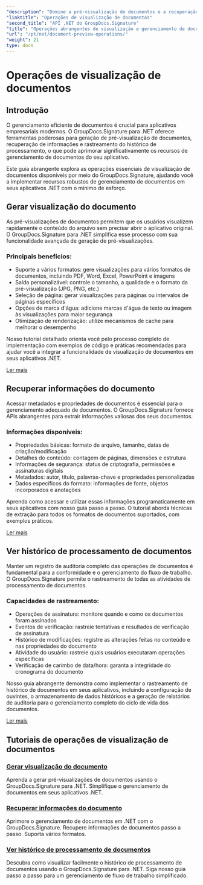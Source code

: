 ```yaml
---
"description": "Domine a pré-visualização de documentos e a recuperação de informações com o GroupDocs.Signature para .NET. Aprenda a gerar pré-visualizações, extrair metadados e rastrear o histórico de documentos em seus aplicativos."
"linktitle": "Operações de visualização de documentos"
"second_title": "API .NET do GroupDocs.Signature"
"title": "Operações abrangentes de visualização e gerenciamento de documentos"
"url": "/pt/net/document-preview-operations/"
"weight": 21
type: docs
---
```

# Operações de visualização de documentos

## Introdução

O gerenciamento eficiente de documentos é crucial para aplicativos empresariais modernos. O GroupDocs.Signature para .NET oferece ferramentas poderosas para geração de pré-visualização de documentos, recuperação de informações e rastreamento do histórico de processamento, o que pode aprimorar significativamente os recursos de gerenciamento de documentos do seu aplicativo.

Este guia abrangente explora as operações essenciais de visualização de documentos disponíveis por meio do GroupDocs.Signature, ajudando você a implementar recursos robustos de gerenciamento de documentos em seus aplicativos .NET com o mínimo de esforço.

## Gerar visualização do documento

As pré-visualizações de documentos permitem que os usuários visualizem rapidamente o conteúdo do arquivo sem precisar abrir o aplicativo original. O GroupDocs.Signature para .NET simplifica esse processo com sua funcionalidade avançada de geração de pré-visualizações.

### Principais benefícios:
- Suporte a vários formatos: gere visualizações para vários formatos de documentos, incluindo PDF, Word, Excel, PowerPoint e imagens
- Saída personalizável: controle o tamanho, a qualidade e o formato da pré-visualização (JPG, PNG, etc.)
- Seleção de página: gerar visualizações para páginas ou intervalos de páginas específicos
- Opções de marca d'água: adicione marcas d'água de texto ou imagem às visualizações para maior segurança
- Otimização de renderização: utilize mecanismos de cache para melhorar o desempenho

Nosso tutorial detalhado orienta você pelo processo completo de implementação com exemplos de código e práticas recomendadas para ajudar você a integrar a funcionalidade de visualização de documentos em seus aplicativos .NET.

[Ler mais](./generate-document-preview/)

## Recuperar informações do documento

Acessar metadados e propriedades de documentos é essencial para o gerenciamento adequado de documentos. O GroupDocs.Signature fornece APIs abrangentes para extrair informações valiosas dos seus documentos.

### Informações disponíveis:
- Propriedades básicas: formato de arquivo, tamanho, datas de criação/modificação
- Detalhes do conteúdo: contagem de páginas, dimensões e estrutura
- Informações de segurança: status de criptografia, permissões e assinaturas digitais
- Metadados: autor, título, palavras-chave e propriedades personalizadas
- Dados específicos do formato: informações de fonte, objetos incorporados e anotações

Aprenda como acessar e utilizar essas informações programaticamente em seus aplicativos com nosso guia passo a passo. O tutorial aborda técnicas de extração para todos os formatos de documentos suportados, com exemplos práticos.

[Ler mais](./retrieve-document-information/)

## Ver histórico de processamento de documentos

Manter um registro de auditoria completo das operações de documentos é fundamental para a conformidade e o gerenciamento do fluxo de trabalho. O GroupDocs.Signature permite o rastreamento de todas as atividades de processamento de documentos.

### Capacidades de rastreamento:
- Operações de assinatura: monitore quando e como os documentos foram assinados
- Eventos de verificação: rastreie tentativas e resultados de verificação de assinatura
- Histórico de modificações: registre as alterações feitas no conteúdo e nas propriedades do documento
- Atividade do usuário: rastreie quais usuários executaram operações específicas
- Verificação de carimbo de data/hora: garanta a integridade do cronograma do documento

Nosso guia abrangente demonstra como implementar o rastreamento de histórico de documentos em seus aplicativos, incluindo a configuração de ouvintes, o armazenamento de dados históricos e a geração de relatórios de auditoria para o gerenciamento completo do ciclo de vida dos documentos.

[Ler mais](./view-document-processing-history/)

## Tutoriais de operações de visualização de documentos

### [Gerar visualização do documento](./generate-document-preview/)
Aprenda a gerar pré-visualizações de documentos usando o GroupDocs.Signature para .NET. Simplifique o gerenciamento de documentos em seus aplicativos .NET.

### [Recuperar informações do documento](./retrieve-document-information/)
Aprimore o gerenciamento de documentos em .NET com o GroupDocs.Signature. Recupere informações de documentos passo a passo. Suporta vários formatos.

### [Ver histórico de processamento de documentos](./view-document-processing-history/)
Descubra como visualizar facilmente o histórico de processamento de documentos usando o GroupDocs.Signature para .NET. Siga nosso guia passo a passo para um gerenciamento de fluxo de trabalho simplificado.